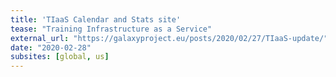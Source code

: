 ```yaml
---
title: 'TIaaS Calendar and Stats site'
tease: "Training Infrastructure as a Service"
external_url: "https://galaxyproject.eu/posts/2020/02/27/TIaaS-update/"
date: "2020-02-28"
subsites: [global, us]
---
```

